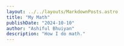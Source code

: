 ```yaml
---
layout: ../../layouts/MarkdownPosts.astro
title: "My Math"
publishDate: "2024-10-10"
author: "Ashiful Bhuiyan"
description: "How I do math."
---
```

